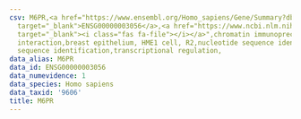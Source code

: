 ```yaml
---
csv: M6PR,<a href="https://www.ensembl.org/Homo_sapiens/Gene/Summary?db=core;g=ENSG00000003056"
  target="_blank">ENSG00000003056</a>,<a href="https://www.ncbi.nlm.nih.gov/pubmed/22863008"
  target="_blank"><i class="fas fa-file"></i></a>",chromatin immunoprecipitation assay,direct
  interaction,breast epithelium, HME1 cell, R2,nucleotide sequence identification,nucleotide
  sequence identification,transcriptional regulation,
data_alias: M6PR
data_id: ENSG00000003056
data_numevidence: 1
data_species: Homo sapiens
data_taxid: '9606'
title: M6PR
---
```


